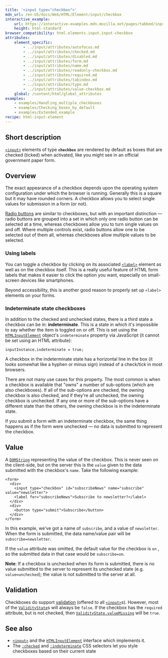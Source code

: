 ```yaml
---
title: '<input type="checkbox">'
mdn_url: /en-US/docs/Web/HTML/Element/input/checkbox
interactive_example:
    url: https://interactive-examples.mdn.mozilla.net/pages/tabbed/input-checkbox.html
    height: html-standard
browser_compatibility: html.elements.input.input-checkbox
attributes:
    element_specific:
        - ../input/attributes/autofocus.md
        - ../input/attributes/checked.md
        - ../input/attributes/disabled.md
        - ../input/attributes/form.md
        - ../input/attributes/name.md
        - ../input/attributes/readonly-checkbox.md
        - ../input/attributes/required.md
        - ../input/attributes/tabindex.md
        - ../input/attributes/type.md
        - ../input/attributes/value-checkbox.md
    global: /content/html/global_attributes
examples:
    - examples/Handling_multiple_checkboxes
    - examples/Checking_boxes_by_default
    - examples/Extended_example
recipe: html-input-element
---
```

## Short description

[`<input>`](/en-US/docs/Web/HTML/Element/input) elements of type **`checkbox`** are rendered by default as boxes that are checked (ticked) when activated, like you might see in an official government paper form.

## Overview

The exact appearance of a checkbox depends upon the operating system configuration under which the browser is running. Generally this is a square but it may have rounded corners. A checkbox allows you to select single values for submission in a form (or not).

[Radio buttons](/en-US/docs/Web/HTML/Element/input/radio) are similar to checkboxes, but with an important distinction — radio buttons are grouped into a set in which only one radio button can be selected at a time, whereas checkboxes allow you to turn single values on and off. Where multiple controls exist, radio buttons allow one to be selected out of them all, whereas checkboxes allow multiple values to be selected.

### Using labels

You can toggle a checkbox by clicking on its associated [`<label>`](/en-US/docs/Web/HTML/Element/label) element as well as on the checkbox itself. This is a really useful feature of HTML form labels that makes it easier to click the option you want, especially on small-screen devices like smartphones.

Beyond accessibility, this is another good reason to properly set up `<label>` elements on your forms.

### Indeterminate state checkboxes

In addition to the checked and unchecked states, there is a third state a checkbox can be in: **indeterminate**. This is a state in which it's impossible to say whether the item is toggled on or off. This is set using the [`HTMLInputElement`](/en-US/docs/Web/API/HTMLInputElement) object's `indeterminate` property via JavaScript (it cannot be set using an HTML attribute):

    inputInstance.indeterminate = true;

A checkbox in the indeterminate state has a horizontal line in the box (it looks somewhat like a hyphen or minus sign) instead of a check/tick in most browsers.

There are not many use cases for this property. The most common is when a checkbox is available that "owns" a number of sub-options (which are also checkboxes). If all of the sub-options are checked, the owning checkbox is also checked, and if they're all unchecked, the owning checkbox is unchecked. If any one or more of the sub-options have a different state than the others, the owning checkbox is in the indeterminate state.

If you submit a form with an indeterminate checkbox, the same thing happens as if the form were unchecked — no data is submitted to represent the checkbox.

## Value

A [`DOMString`](/en-US/docs/Web/API/DOMString) representing the value of the checkbox. This is never seen on the client-side, but on the server this is the `value` given to the data submitted with the checkbox's `name`. Take the following example:

    <form>
      <div>
        <input type="checkbox" id="subscribeNews" name="subscribe" value="newsletter">
        <label for="subscribeNews">Subscribe to newsletter?</label>
      </div>
      <div>
        <button type="submit">Subscribe</button>
      </div>
    </form>

In this example, we've got a name of `subscribe`, and a value of `newsletter`. When the form is submitted, the data name/value pair will be `subscribe=newsletter`.

If the `value` attribute was omitted, the default value for the checkbox is `on` , so the submitted data in that case would be `subscribe=on`.

**Note**: If a checkbox is unchecked when its form is submitted, there is no value submitted to the server to represent its unchecked state (e.g. `value=unchecked`); the value is not submitted to the server at all.

## Validation

Checkboxes do support [validation](/en-US/docs/Web/Guide/HTML/HTML5/Constraint_validation) (offered to all [`<input>`](/en-US/docs/Web/HTML/Element/input)s). However, most of the [`ValidityState`](/en-US/docs/Web/API/ValidityState)s will always be `false`. If the checkbox has the `required` attribute, but is not checked, then [`ValidityState.valueMissing`](/en-US/docs/Web/API/ValidityState/valueMissing) will be `true`.

## See also

- [`<input>`](/en-US/docs/Web/HTML/Element/input) and the [`HTMLInputElement`](/en-US/docs/Web/API/HTMLInputElement) interface which implements it.
- The [`:checked`](/en-US/docs/Web/CSS/:checked) and [`:indeterminate`](/en-US/docs/Web/CSS/:indeterminate) CSS selectors let you style checkboxes based on their current state
